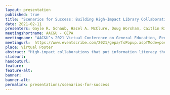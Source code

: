```yaml
---
layout: presentation
published: true
title: "Scenarios for Success: Building High-Impact Library Collaborations"
date: 2021-02-11
presenters: Gayle R. Schaub, Hazel A. McClure, Doug Worsham, Caitlin Richardson
meetingshortname: AAC&U - GEPA
meetingname: "AAC&U’s 2021 Virtual Conference on General Education, Pedagogy, and Assessment"
meetingurl:  https://www.eventscribe.com/2021/gepa/fsPopup.asp?Mode=posterinfo&PosterID=344787
place: Virtual Poster
abstract: "High-impact collaborations that put information literacy theory into practice across settings and disciplines help faculty address critical issues and learning needs. This poster illustrates possible project scenarios and features a cast of potential collaborators to show attendees how to connect with librarians to develop hands-on learning experiences. Through discovery, reflection, and application, librarians demonstrate the value of integrating information literacy skills to enrich students’ engagement in their courses."
slideurl: 
handouturl: 
feature: 
feature-alt: 
banner: 
banner-alt: 
permalink: presentations/scenarios-for-success
---
```

